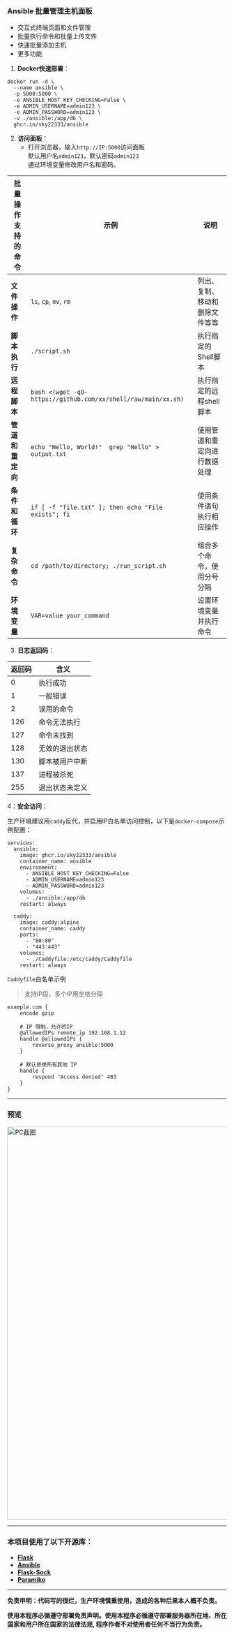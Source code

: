 ### Ansible 批量管理主机面板

- 交互式终端页面和文件管理
- 批量执行命令和批量上传文件
- 快速批量添加主机
- 更多功能

1. **Docker快速部署**：

```
docker run -d \
  --name ansible \
  -p 5000:5000 \
  -e ANSIBLE_HOST_KEY_CHECKING=False \
  -e ADMIN_USERNAME=admin123 \
  -e ADMIN_PASSWORD=admin123 \
  -v ./ansible:/app/db \
  ghcr.io/sky22333/ansible
```

2. **访问面板**：
   - 打开浏览器，输入`http://IP:5000`访问面板<br>默认用户名`admin123`，默认密码`admin123`<br>通过环境变量修改用户名和密码。


     
| **批量操作支持的命令**         | **示例**                                           | **说明**                           |
|---------------------|--------------------------------------------------|----------------------------------|
| **文件操作**    | `ls`, `cp`, `mv`, `rm`                          | 列出、复制、移动和删除文件等等      |
| **脚本执行**        | `./script.sh`                                  | 执行指定的Shell脚本             |
| **远程脚本**        |  `bash <(wget -qO- https://github.com/xx/shell/raw/main/xx.sh)`   | 执行指定的远程shell脚本              |
| **管道和重定向**    | `echo "Hello, World!"  grep "Hello" > output.txt`  | 使用管道和重定向进行数据处理        |
| **条件和循环**      | `if [ -f "file.txt" ]; then echo "File exists"; fi` | 使用条件语句执行相应操作           |
| **复杂命令**        | `cd /path/to/directory; ./run_script.sh`       | 组合多个命令，使用分号分隔          |
| **环境变量**        | `VAR=value your_command`                         | 设置环境变量并执行命令              |


3. **日志返回码**：

| 返回码 | 含义                         |
| ------ | ---------------------------- |
| 0      | 执行成功                         |
| 1      | 一般错误                     |
| 2      | 误用的命令                   |
| 126    | 命令无法执行                 |
| 127    | 命令未找到                   |
| 128    | 无效的退出状态               |
| 130    | 脚本被用户中断               |
| 137    | 进程被杀死                   |
| 255    | 退出状态未定义               |


4：**安全访问**：

生产环境建议用`caddy`反代，并启用IP白名单访问控制，以下是`docker-compose`示例配置：
```
services:
  ansible:
    image: ghcr.io/sky22333/ansible
    container_name: ansible
    environment:
      - ANSIBLE_HOST_KEY_CHECKING=False
      - ADMIN_USERNAME=admin123
      - ADMIN_PASSWORD=admin123
    volumes:
      - ./ansible:/app/db
    restart: always
    
  caddy:
    image: caddy:alpine
    container_name: caddy
    ports:
      - "80:80"
      - "443:443"
    volumes:
      - ./Caddyfile:/etc/caddy/Caddyfile
    restart: always
```

`Caddyfile`白名单示例

> 支持IP段，多个IP用空格分隔

```
example.com {
    encode gzip

    # IP 限制，允许的IP
    @allowedIPs remote_ip 192.168.1.12
    handle @allowedIPs {
        reverse_proxy ansible:5000
    }

    # 默认拒绝所有其他 IP
    handle {
        respond "Access denied" 403
    }
}
```


---

### 预览

<img src="https://github.com/sky22333/ansible/blob/340c84adcf2ade357e646626dc3602f74cf108a1/.github/workflows/test.png" alt="PC截图" width="900">



---


### 本项目使用了以下开源库：

- **[Flask](https://flask.palletsprojects.com/)**
- **[Ansible](https://www.ansible.com/)**
- **[Flask-Sock](https://flask-sock.readthedocs.io/)**
- **[Paramiko](https://www.paramiko.org/)**

---

**免责申明：代码写的很烂，生产环境慎重使用，造成的各种后果本人概不负责。**

**使用本程序必循遵守部署免责声明。使用本程序必循遵守部署服务器所在地、所在国家和用户所在国家的法律法规, 程序作者不对使用者任何不当行为负责。**
